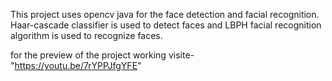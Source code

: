 This project uses opencv java for the face detection and facial recognition. Haar-cascade classifier is used to detect faces and LBPH facial recognition algorithm is used to recognize faces.

for the preview of the project working visite- "https://youtu.be/7rYPPJfgYFE"

